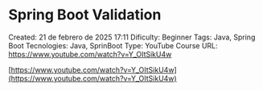 # Spring Boot Validation

Created: 21 de febrero de 2025 17:11
Dificulty: Beginner
Tags: Java, Spring Boot
Tecnologies: Java, SprinBoot
Type: YouTube Course
URL: https://www.youtube.com/watch?v=Y_OItSikU4w

[https://www.youtube.com/watch?v=Y_OItSikU4w](https://www.youtube.com/watch?v=Y_OItSikU4w)